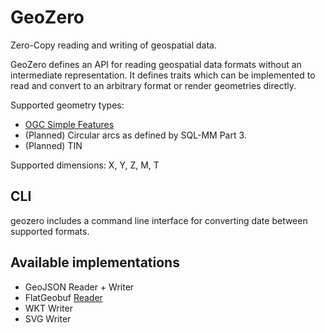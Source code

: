 # GeoZero

Zero-Copy reading and writing of geospatial data.

GeoZero defines an API for reading geospatial data formats without an intermediate representation.
It defines traits which can be implemented to read and convert to an arbitrary format
or render geometries directly.

Supported geometry types:
* [OGC Simple Features](https://en.wikipedia.org/wiki/Simple_Features)
* (Planned) Circular arcs as defined by SQL-MM Part 3.
* (Planned) TIN

Supported dimensions: X, Y, Z, M, T

## CLI

geozero includes a command line interface for converting date between supported formats.

## Available implementations

* GeoJSON Reader + Writer
* FlatGeobuf [Reader](https://github.com/bjornharrtell/flatgeobuf)
* WKT Writer
* SVG Writer
